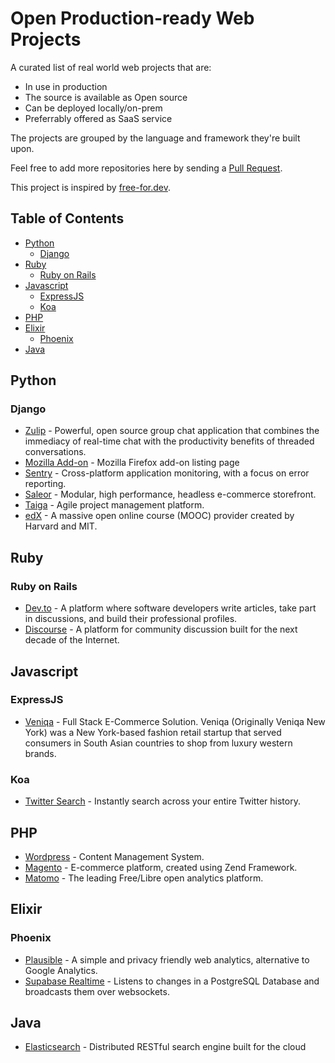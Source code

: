# Open Production-ready Web Projects

A curated list of real world web projects that are:

- In use in production
- The source is available as Open source
- Can be deployed locally/on-prem
- Preferrably offered as SaaS service

The projects are grouped by the language and framework they're built upon.

Feel free to add more repositories here by sending a [Pull Request](https://github.com/sdil/open-production-web-projects).

This project is inspired by [free-for.dev](https://free-for.dev).

## Table of Contents

* [Python](#python)
  * [Django](#django)
* [Ruby](#ruby)
  * [Ruby on Rails](#ruby-on-rails)
* [Javascript](#javascript)
  * [ExpressJS](#expressjs)
  * [Koa](#koa)
* [PHP](#php)
* [Elixir](#elixir)
  * [Phoenix](#phoenix)
* [Java](#java)

## Python

### Django

- [Zulip](https://github.com/zulip/zulip) - Powerful, open source group chat application that combines the immediacy of real-time chat with the productivity benefits of threaded conversations.
- [Mozilla Add-on](https://github.com/mozilla/addons-server) - Mozilla Firefox add-on listing page
- [Sentry](https://github.com/getsentry/sentry) - Cross-platform application monitoring, with a focus on error reporting.
- [Saleor](https://github.com/mirumee/saleor) - Modular, high performance, headless e-commerce storefront.
- [Taiga](https://github.com/taigaio/taiga-back) - Agile project management platform.
- [edX](https://github.com/edx/edx-platform) - A massive open online course (MOOC) provider created by Harvard and MIT.

## Ruby

### Ruby on Rails

- [Dev.to](https://github.com/thepracticaldev/dev.to) - A platform where software developers write articles, take part in discussions, and build their professional profiles.
- [Discourse](https://github.com/discourse/discourse) - A platform for community discussion built for the next decade of the Internet.

## Javascript

### ExpressJS

- [Veniqa](https://github.com/Viveckh/Veniqa) - Full Stack E-Commerce Solution. Veniqa (Originally Veniqa New York) was a New York-based fashion retail startup that served consumers in South Asian countries to shop from luxury western brands.

### Koa

- [Twitter Search](https://github.com/saasify-sh/twitter-search) - Instantly search across your entire Twitter history.

## PHP

- [Wordpress](https://github.com/WordPress/WordPress) - Content Management System.
- [Magento](https://github.com/magento/magento2) - E-commerce platform, created using Zend Framework.
- [Matomo](https://github.com/matomo-org/matomo) - The leading Free/Libre open analytics platform.

## Elixir

### Phoenix

- [Plausible](https://github.com/plausible/analytics) - A simple and privacy friendly web analytics, alternative to Google Analytics.
- [Supabase Realtime](https://github.com/supabase/realtime) - Listens to changes in a PostgreSQL Database and broadcasts them over websockets.

## Java

- [Elasticsearch](https://github.com/elastic/elasticsearch) - Distributed RESTful search engine built for the cloud
